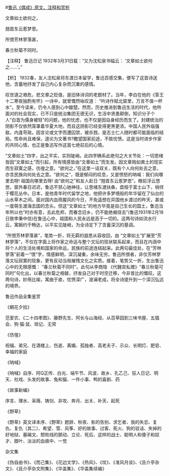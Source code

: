 #[鲁迅《偶成》原文、注释和赏析](https://www.vrrw.net/wx/9321.html)

文章如土欲何之，

翘首东云惹梦思。

所恨芳林寥落甚，

春兰秋菊不同时。

【注释】 鲁迅日记 1932年3月31日载：“又为沈松泉书幅云： ‘文章如土欲何之……’。”

【析】 1932春，友人沈松泉将东渡日本留学，鲁迅百感交集，便写了这首诗送他，含蓄地抒发了自己内心复杂而沉重的感情。

叹世道之艰危，悲文章之贬值，是旧体诗词的老题材了。当年，李白在他的《答王十二寒夜独酌有怀》一诗中，就曾慨然咏叹道： “吟诗作赋北窗里，万言不值一杯水”。至今读来，仍令人感到心中酸楚。然而，历史推进到鲁迅生活的时代，他所面对的社会现实，已不只是统治集团无德无识，生活中贤愚颠倒，知识分子个人“白首为儒身被轻”的问题，他的忧虑，也不仅是因自身经历而生了。封建统治的阴影不仅依然笼罩着华夏大地，而且这阴影已经变得更黑更浓。中国人民外临强敌，内逢苛政。因言论或文字而遭囚禁，被杀戮，是志士仁人随时都可能面临的结局。性命尚且难保，遑论为文著书?瞻望国家前途，不胜忧愤。这是当时进步作家的共同心情，也正是鲁迅写作这首七绝前后的心情。



“文章如土”四字，出之平实，实则陡峭。此四字确系此绝句之大关节处：一切思绪皆因“文章如土”而引起，所有情感皆由“文章如土”而生发。因文章贱如粪土的现实而生寂寞之感，彷徨之意。“欲何之，”在这里一话双关，既有个人向何处去之意，亦含民族向何处去之意。“欲何之”，既是郁闷的叹息，又是愤怒的呐喊：我们向哪里去呀! 祖国向哪里去呀! 由“欲何之”和友人赴日 “翘首东云惹梦思”。眼前浮云悠悠，窗外春日迟迟，鲁迅不禁心驰神往，让思绪东渡扶桑，盘桓于富士山下，徜徉于樱花丛中。日本，是他青年时代留学之地，他把许多梦境般的年华留在了仙台的山水草木之间。面对国内血雨腥风的今日，不免遥想在异国他乡渡过的昨天，甚或一度萌生渡海去国的念头。但这“文章如土”的地方毕竟是自己生长的国土，鲁迅当年所以也“时亦有意，去此危邦，而眷念旧乡，仍不能绝裾径去”(鲁迅1931年2月18日致李秉中信)在鲁迅心中，祖国和人民永远是高于一切的。这两句诗如流水行云，寓婉约于畅达，以平实见陡峭，为全诗定下了含蓄深沉的基调。

“所恨芳林寥落甚”，笔势一折，将无羁的遐思从容收回，由 “文章如土”扩展至“芳林寥落”，不仅在字面上将作家之命运与整个文坛的现状联系起来，而且在内涵中将个人的生活处境和国家的命运，民族的前途连结起来。此两句最佳处，在“芳林寥落”前着一“恨”字，情感鲜明，深沉凝重，余味无穷。鲁迅所恨者，非仅芳林寥落文坛寂寞的现象，更有反动当局摧残文化之实质。接着，笔势又一折，生出鲁迅心中的无限感慨： “春兰秋菊不同时”。此句从李商隐 《代魏宫私赠》“春兰秋菊可同时”句化出，以春兰秋菊之相替，抒发自己对于时空迁移，今非昔比的慨叹。这两句诗，妙用比喻，寓曲于直，忧愤深广，波澜老成，将全诗提升到一个深沉弘远的境界。

鲁迅作品全集鉴赏

《朝花夕拾》

范爱农、《二十四孝图》、藤野先生、阿长与山海经、从百草园到三味书屋、五猖会、狗·猫·鼠、琐记、无常

《仿徨》

祝福、弟兄、在酒楼上、伤逝、离婚、孤独者、高老夫子、示众、长明灯、肥皂、幸福的家庭

《呐喊》

《呐喊》自序、阿Q正传、白光、端午节、风波、故乡、孔乙己、狂人日记、明天、社戏、头发的故事、兔和猫、一件小事、鸭的喜剧、药

《故事新编》

序言、理水、采薇、铸剑、非攻、奔月、出关、补天、起死

《野草》

《野草》英文译本序、《野草》题辞、秋夜、影的告别、求乞者、我的失恋、复仇、复仇〔其二〕、希望、雪、风筝、好的故事、过客、死火、狗的驳诘、失掉的好地狱、墓碣文、颓败线的颤动、立论、死后、这样的战士、聪明人和傻子和奴才、腊叶、淡淡的血痕中、一觉

杂文集

《伪自由书》、《而己集》、《花边文学》、《热风》、《坟》、《准风月谈》、《且介亭杂文》、《且介亭杂文附集》、《华盖集》、《华盖集续编》

